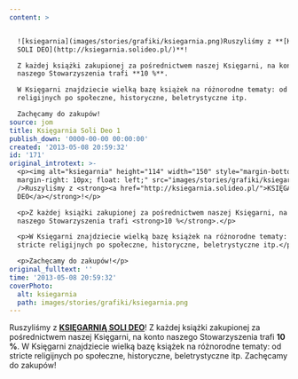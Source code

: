 ```yaml
---
content: >


  ![ksiegarnia](images/stories/grafiki/ksiegarnia.png)Ruszyliśmy z **[KSIĘGARNIĄ
  SOLI DEO](http://ksiegarnia.solideo.pl/)**!

  Z każdej książki zakupionej za pośrednictwem naszej Księgarni, na konto
  naszego Stowarzyszenia trafi **10 %**.

  W Księgarni znajdziecie wielką bazę książek na różnorodne tematy: od stricte
  religijnych po społeczne, historyczne, beletrystyczne itp.

  Zachęcamy do zakupów!
source: jom
title: Księgarnia Soli Deo 1
publish_down: '0000-00-00 00:00:00'
created: '2013-05-08 20:59:32'
id: '171'
original_introtext: >-
  <p><img alt="ksiegarnia" height="114" width="150" style="margin-bottom: 10px;
  margin-right: 10px; float: left;" src="images/stories/grafiki/ksiegarnia.png"
  />Ruszyliśmy z <strong><a href="http://ksiegarnia.solideo.pl/">KSIĘGARNIĄ SOLI
  DEO</a></strong>!</p>

  <p>Z każdej książki zakupionej za pośrednictwem naszej Księgarni, na konto
  naszego Stowarzyszenia trafi <strong>10 %</strong>.</p>

  <p>W Księgarni znajdziecie wielką bazę książek na różnorodne tematy: od
  stricte religijnych po społeczne, historyczne, beletrystyczne itp.</p>

  <p>Zachęcamy do zakupów!</p>
original_fulltext: ''
time: '2013-05-08 20:59:32'
coverPhoto:
  alt: ksiegarnia
  path: images/stories/grafiki/ksiegarnia.png
---
```

Ruszyliśmy z **[KSIĘGARNIĄ SOLI DEO](http://ksiegarnia.solideo.pl/)**!
Z każdej książki zakupionej za pośrednictwem naszej Księgarni, na konto naszego Stowarzyszenia trafi **10 %**.
W Księgarni znajdziecie wielką bazę książek na różnorodne tematy: od stricte religijnych po społeczne, historyczne, beletrystyczne itp.
Zachęcamy do zakupów!


<!--{{json:{"created_date":"2013-05-08 20:59:32","publish_down":"0000-00-00 00:00:00","id":"171"}}}-->